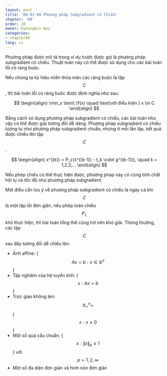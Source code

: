 ```yaml
---
layout: post
title: '08-01-08 Phương pháp Subgradient có Chiếu'
chapter: '08'
order: 10
owner: Kyeongmin Woo
categories:
- chapter08
lang: vi
---
```


Phương pháp được mô tả trong ví dụ trước được gọi là phương pháp subgradient có chiếu. Thuật toán này có thể được sử dụng cho các bài toán lồi có ràng buộc.

Nếu chúng ta ký hiệu miền thỏa mãn các ràng buộc là tập $$C$$, thì bài toán lồi có ràng buộc được định nghĩa như sau:

>
$$ \begin{align}
\min_x \text{ }f(x) \quad \text{với điều kiện } x \in C
\end{align} $$

Bằng cách sử dụng phương pháp subgradient có chiếu, các bài toán như vậy có thể được giải tương đối dễ dàng. Phương pháp subgradient có chiếu tương tự như phương pháp subgradient chuẩn, nhưng ở mỗi lần lặp, kết quả được chiếu lên tập $$C$$.

>
$$ \begin{align}
x^{(k)} = P_c(x^{(k-1)} - t_k \cdot g^{(k-1)}), \quad k = 1,2,3,...
\end{align} $$

Nếu phép chiếu có thể thực hiện được, phương pháp này có cùng tính chất hội tụ và tốc độ như phương pháp subgradient.

Một điều cần lưu ý về phương pháp subgradient có chiếu là ngay cả khi $$C$$ là một tập lồi đơn giản, nếu phép toán chiếu $$P_c$$ khó thực hiện, thì bài toán tổng thể cũng trở nên khó giải. Thông thường, các tập $$C$$ sau đây tương đối dễ chiếu lên:

- Ảnh affine: {$$Ax=b : x \in \mathbb{R}^{n}$$}
- Tập nghiệm của hệ tuyến tính: {$$x: Ax=b$$}
- Trực giao không âm: $$\mathbb{R}_+^{n} =  $${$$x: x\ge 0$$}
- Một số quả cầu chuẩn: {$$x: \lVert x \rVert _p \le 1 $$} với $$p=1,2,\infty$$
- Một số đa diện đơn giản và hình nón đơn giản
